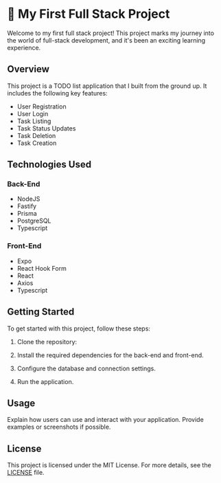 # 🚀 My First Full Stack Project

Welcome to my first full stack project! This project marks my journey into the world of full-stack development, and it's been an exciting learning experience.

## Overview

This project is a TODO list application that I built from the ground up. It includes the following key features:

- User Registration
- User Login
- Task Listing
- Task Status Updates
- Task Deletion
- Task Creation

## Technologies Used

### Back-End

- NodeJS
- Fastify
- Prisma
- PostgreSQL
- Typescript

### Front-End

- Expo
- React Hook Form
- React
- Axios
- Typescript

## Getting Started

To get started with this project, follow these steps:

1. Clone the repository:


2. Install the required dependencies for the back-end and front-end.

3. Configure the database and connection settings.

4. Run the application.

## Usage

Explain how users can use and interact with your application. Provide examples or screenshots if possible.

## License

This project is licensed under the MIT License. For more details, see the [LICENSE](LICENSE) file.


